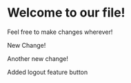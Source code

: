 # Welcome to our file!

Feel free to make changes wherever!

New Change!

Another new change!

Added logout feature button